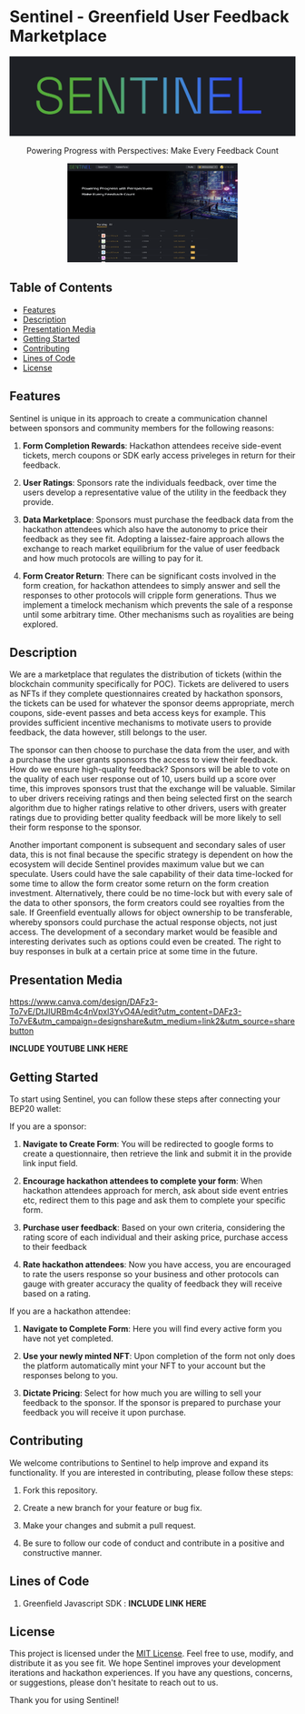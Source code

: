 # Sentinel - Greenfield User Feedback Marketplace

<p align="center">
   <img src="Assets/Sentinel_logo.png">
</p>

<p align="center">
  Powering Progress with Perspectives: Make Every Feedback Count
</p>

<p align="center">
  <img  width="300" src="Assets/Sentinel_Landing_Page.png">
</p>

## Table of Contents

- [Features](#features)
- [Description](#discription)
- [Presentation Media](#presentation-media)
- [Getting Started](#getting-started)
- [Contributing](#contributing)
- [Lines of Code](#lines-of-code)
- [License](#license)

## Features

Sentinel is unique in its approach to create a communication channel between sponsors and community members for the following reasons:

1. **Form Completion Rewards**: Hackathon attendees receive side-event tickets, merch coupons or SDK early access priveleges in return for their feedback.

2. **User Ratings**: Sponsors rate the individuals feedback, over time the users develop a representative value of the utility in the feedback they provide. 

3. **Data Marketplace**: Sponsors must purchase the feedback data from the hackathon attendees which also have the autonomy to price their feedback as they see fit. Adopting a laissez-faire approach allows the exchange to reach market equilibrium for the value of user feedback and how much protocols are willing to pay for it. 

4. **Form Creator Return**: There can be significant costs involved in the form creation, for hackathon attendees to simply answer and sell the responses to other protocols will cripple form generations. Thus we implement a timelock mechanism which prevents the sale of a response until some arbitrary time. Other mechanisms such as royalities are being explored.

## Description

We are a marketplace that regulates the distribution of tickets (within the blockchain community specifically for POC). Tickets are delivered to users as NFTs if they complete questionnaires created by hackathon sponsors, the tickets can be used for whatever the sponsor deems appropriate, merch coupons, side-event passes and beta access keys for example. This provides sufficient incentive mechanisms to motivate users to provide feedback, the data however, still belongs to the user. 

The sponsor can then choose to purchase the data from the user, and with a purchase the user grants sponsors the access to view their feedback. How do we ensure high-quality feedback? Sponsors will be able to vote on the quality of each user response out of 10, users build up a score over time, this improves sponsors trust that the exchange will be valuable. Similar to uber drivers receiving ratings and then being selected first on the search algorithm due to higher ratings relative to other drivers, users with greater ratings due to providing better quality feedback will be more likely to sell their form response to the sponsor. 

Another important component is subsequent and secondary sales of user data, this is not final because the specific strategy is dependent on how the ecosystem will decide Sentinel provides maximum value but we can speculate. Users could have the sale capability of their data time-locked for some time to allow the form creator some return on the form creation investment. Alternatively, there could be no time-lock but with every sale of the data to other sponsors, the form creators could see royalties from the sale. If Greenfield eventually allows for object ownership to be transferable, whereby sponsors could purchase the actual response objects, not just access. The development of a secondary market would be feasible and interesting derivates such as options could even be created. The right to buy responses in bulk at a certain price at some time in the future.

## Presentation Media

https://www.canva.com/design/DAFz3-To7vE/DtJIURBm4c4nVpxl3YvO4A/edit?utm_content=DAFz3-To7vE&utm_campaign=designshare&utm_medium=link2&utm_source=sharebutton

**INCLUDE YOUTUBE LINK HERE**

## Getting Started

To start using Sentinel, you can follow these steps after connecting your BEP20 wallet:

If you are a sponsor: 

1. **Navigate to Create Form**: You will be redirected to google forms to create a questionnaire, then retrieve the link and submit it in the provide link input field.

2. **Encourage hackathon attendees to complete your form**: When hackathon attendees approach for merch, ask about side event entries etc, redirect them to this page and ask them to complete your specific form.

3. **Purchase user feedback**: Based on your own criteria, considering the rating score of each individual and their asking price, purchase access to their feedback

4. **Rate hackathon attendees**: Now you have access, you are encouraged to rate the users response so your business and other protocols can gauge with greater accuracy the quality of feedback they will receive based on a rating.

If you are a hackathon attendee: 

1. **Navigate to Complete Form**: Here you will find every active form you have not yet completed.

2. **Use your newly minted NFT**: Upon completion of the form not only does the platform automatically mint your NFT to your account but the responses belong to you.

3. **Dictate Pricing**: Select for how much you are willing to sell your feedback to the sponsor. If the sponsor is prepared to purchase your feedback you will receive it upon purchase.

## Contributing

We welcome contributions to Sentinel to help improve and expand its functionality. If you are interested in contributing, please follow these steps:

1. Fork this repository.

2. Create a new branch for your feature or bug fix.

3. Make your changes and submit a pull request.

4. Be sure to follow our code of conduct and contribute in a positive and constructive manner.

## Lines of Code

1) Greenfield Javascript SDK : **INCLUDE LINK HERE**


## License

This project is licensed under the [MIT License](LICENSE). Feel free to use, modify, and distribute it as you see fit. We hope Sentinel improves your development iterations and hackathon experiences. If you have any questions, concerns, or suggestions, please don't hesitate to reach out to us.

Thank you for using Sentinel!

